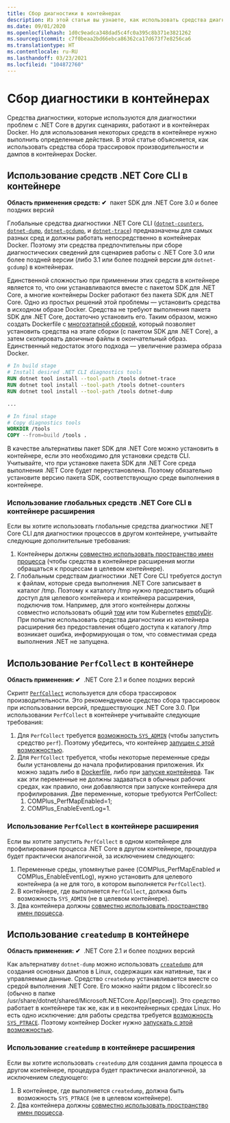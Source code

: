 ```yaml
---
title: Сбор диагностики в контейнерах
description: Из этой статьи вы узнаете, как использовать средства диагностики .NET Core в контейнерах Docker.
ms.date: 09/01/2020
ms.openlocfilehash: 1d0c9eadca348dad5c4fc0a395c8b371e3821262
ms.sourcegitcommit: c7f0beaa2bd66ebca86362ca17d673f7e8256ca6
ms.translationtype: HT
ms.contentlocale: ru-RU
ms.lasthandoff: 03/23/2021
ms.locfileid: "104872760"
---
```

# <a name="collect-diagnostics-in-containers"></a>Сбор диагностики в контейнерах

Средства диагностики, которые используются для диагностики проблем с .NET Core в других сценариях, работают и в контейнерах Docker. Но для использования некоторых средств в контейнере нужно выполнить определенные действия. В этой статье объясняется, как использовать средства сбора трассировок производительности и дампов в контейнерах Docker.

## <a name="using-net-core-cli-tools-in-a-container"></a>Использование средств .NET Core CLI в контейнере

**Область применения средств: ✔** ️ пакет SDK для .NET Core 3.0 и более поздних версий

Глобальные средства диагностики .NET Core CLI ([`dotnet-counters`](dotnet-counters.md), [`dotnet-dump`](dotnet-dump.md), [`dotnet-gcdump`](dotnet-gcdump.md), и [`dotnet-trace`](dotnet-trace.md)) предназначены для самых разных сред и должны работать непосредственно в контейнерах Docker. Поэтому эти средства предпочтительны при сборе диагностических сведений для сценариев работы с .NET Core 3.0 или более поздней версии (либо 3.1 или более поздней версии для `dotnet-gcdump`) в контейнерах.

Единственной сложностью при применении этих средств в контейнере является то, что они устанавливаются вместе с пакетом SDK для .NET Core, а многие контейнеры Docker работают без пакета SDK для .NET Core. Одно из простых решений этой проблемы — установить средства в исходном образе Docker. Средства не требуют выполнения пакета SDK для .NET Core, достаточно установить его. Таким образом, можно создать Dockerfile с [многоэтапной сборкой](https://docs.docker.com/develop/develop-images/multistage-build/), который позволяет установить средства на этапе сборки (с пакетом SDK для .NET Core), а затем скопировать двоичные файлы в окончательный образ. Единственный недостаток этого подхода — увеличение размера образа Docker.

```dockerfile
# In build stage
# Install desired .NET CLI diagnostics tools
RUN dotnet tool install --tool-path /tools dotnet-trace
RUN dotnet tool install --tool-path /tools dotnet-counters
RUN dotnet tool install --tool-path /tools dotnet-dump

...

# In final stage
# Copy diagnostics tools
WORKDIR /tools
COPY --from=build /tools .
```

В качестве альтернативы пакет SDK для .NET Core можно установить в контейнере, если это необходимо для установки средств CLI. Учитывайте, что при установке пакета SDK для .NET Core среда выполнения .NET Core будет переустановлена. Поэтому обязательно установите версию пакета SDK, соответствующую среде выполнения в контейнере.

### <a name="using-net-core-global-cli-tools-in-a-sidecar-container"></a>Использование глобальных средств .NET Core CLI в контейнере расширения

Если вы хотите использовать глобальные средства диагностики .NET Core CLI для диагностики процессов в другом контейнере, учитывайте следующие дополнительные требования:

1. Контейнеры должны [совместно использовать пространство имен процесса](https://docs.docker.com/engine/reference/run/#pid-settings---pid) (чтобы средства в контейнере расширения могли обращаться к процессам в целевом контейнере).
2. Глобальным средствам диагностики .NET Core CLI требуется доступ к файлам, которые среда выполнения .NET Core записывает в каталог /tmp. Поэтому к каталогу /tmp нужно предоставить общий доступ для целевого контейнера и контейнера расширения, подключив том. Например, для этого контейнеры должны совместно использовать общий [том](https://docs.docker.com/storage/volumes/#create-and-manage-volumes) или том Kubernetes [emptyDir](https://kubernetes.io/docs/concepts/storage/volumes/#emptydir). При попытке использовать средства диагностики из контейнера расширения без предоставления общего доступа к каталогу /tmp возникает ошибка, информирующая о том, что совместимая среда выполнения .NET не запущена.

## <a name="using-perfcollect-in-a-container"></a>Использование `PerfCollect` в контейнере

**Область применения: ✔** ️ .NET Core 2.1 и более поздних версий

Скрипт [`PerfCollect`](./trace-perfcollect-lttng.md) используется для сбора трассировок производительности. Это рекомендуемое средство сбора трассировок при использовании версий, предшествующих .NET Core 3.0. При использовании `PerfCollect` в контейнере учитывайте следующие требования:

1. Для `PerfCollect` требуется [возможность `SYS_ADMIN`](https://man7.org/linux/man-pages/man7/capabilities.7.html) (чтобы запустить средство `perf`). Поэтому убедитесь, что контейнер [запущен с этой возможностью](https://docs.docker.com/engine/reference/run/#runtime-privilege-and-linux-capabilities).
2. Для `PerfCollect` требуется, чтобы некоторые переменные среды были установлены до начала профилирования приложения. Их можно задать либо в [Dockerfile](https://docs.docker.com/engine/reference/builder/#env), либо при [запуске контейнера](https://docs.docker.com/engine/reference/run/#env-environment-variables). Так как эти переменные не должны задаваться в обычных рабочих средах, как правило, они добавляются при запуске контейнера для профилирования. Две переменные, которые требуются PerfCollect:
    1. COMPlus_PerfMapEnabled=1;
    1. COMPlus_EnableEventLog=1.

### <a name="using-perfcollect-in-a-sidecar-container"></a>Использование `PerfCollect` в контейнере расширения

Если вы хотите запустить `PerfCollect` в одном контейнере для профилирования процесса .NET Core в другом контейнере, процедура будет практически аналогичной, за исключением следующего:

1. Переменные среды, упомянутые ранее (COMPlus_PerfMapEnabled и COMPlus_EnableEventLog), нужно установить для целевого контейнера (а не для того, в котором выполняется `PerfCollect`).
2. В контейнере, где выполняется `PerfCollect`, должна быть возможность `SYS_ADMIN` (не в целевом контейнере).
3. Два контейнера должны [совместно использовать пространство имен процесса](https://docs.docker.com/engine/reference/run/#pid-settings---pid).

## <a name="using-createdump-in-a-container"></a>Использование `createdump` в контейнере

**Область применения: ✔** ️ .NET Core 2.1 и более поздних версий

Как альтернативу `dotnet-dump` можно использовать [`createdump`](https://github.com/dotnet/runtime/blob/main/docs/design/coreclr/botr/xplat-minidump-generation.md) для создания основных дампов в Linux, содержащих как нативные, так и управляемые данные. Средство `createdump` устанавливается вместе со средой выполнения .NET Core. Его можно найти рядом с libcoreclr.so (обычно в папке /usr/share/dotnet/shared/Microsoft.NETCore.App/[версия]). Это средство работает в контейнере так же, как и в неконтейнерных средах Linux. Но есть одно исключение: для работы средства требуется [возможность `SYS_PTRACE`](https://man7.org/linux/man-pages/man7/capabilities.7.html). Поэтому контейнер Docker нужно [запускать с этой возможностью](https://docs.docker.com/engine/reference/run/#runtime-privilege-and-linux-capabilities).

### <a name="using-createdump-in-a-sidecar-container"></a>Использование `createdump` в контейнере расширения

Если вы хотите использовать `createdump` для создания дампа процесса в другом контейнере, процедура будет практически аналогичной, за исключением следующего:

1. В контейнере, где выполняется `createdump`, должна быть возможность `SYS_PTRACE` (не в целевом контейнере).
2. Два контейнера должны [совместно использовать пространство имен процесса](https://docs.docker.com/engine/reference/run/#pid-settings---pid).
